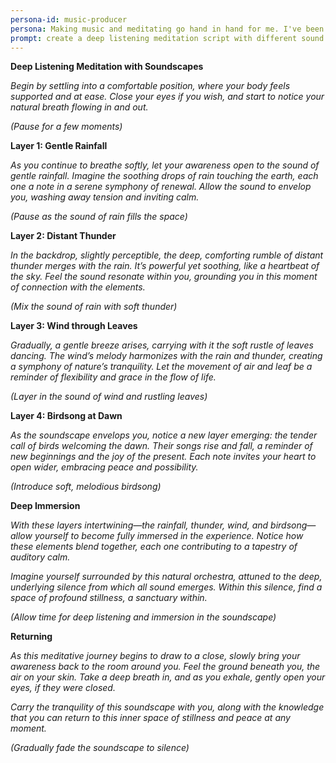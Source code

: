 ```yaml
---
persona-id: music-producer
persona: Making music and meditating go hand in hand for me. I've been experimenting with different meditation soundscapes in my home studio, and the intersection of AI, meditation, and audio is fascinating. Looking forward to exploring how technology can create more immersive meditation experiences.
prompt: create a deep listening meditation script with different sound layers
---
```


**Deep Listening Meditation with Soundscapes**

*Begin by settling into a comfortable position, where your body feels supported and at ease. Close your eyes if you wish, and start to notice your natural breath flowing in and out.*

*(Pause for a few moments)*

**Layer 1: Gentle Rainfall**

*As you continue to breathe softly, let your awareness open to the sound of gentle rainfall. Imagine the soothing drops of rain touching the earth, each one a note in a serene symphony of renewal. Allow the sound to envelop you, washing away tension and inviting calm.*

*(Pause as the sound of rain fills the space)*

**Layer 2: Distant Thunder**

*In the backdrop, slightly perceptible, the deep, comforting rumble of distant thunder merges with the rain. It’s powerful yet soothing, like a heartbeat of the sky. Feel the sound resonate within you, grounding you in this moment of connection with the elements.*

*(Mix the sound of rain with soft thunder)*

**Layer 3: Wind through Leaves**

*Gradually, a gentle breeze arises, carrying with it the soft rustle of leaves dancing. The wind’s melody harmonizes with the rain and thunder, creating a symphony of nature’s tranquility. Let the movement of air and leaf be a reminder of flexibility and grace in the flow of life.*

*(Layer in the sound of wind and rustling leaves)*

**Layer 4: Birdsong at Dawn**

*As the soundscape envelops you, notice a new layer emerging: the tender call of birds welcoming the dawn. Their songs rise and fall, a reminder of new beginnings and the joy of the present. Each note invites your heart to open wider, embracing peace and possibility.*

*(Introduce soft, melodious birdsong)*

**Deep Immersion**

*With these layers intertwining—the rainfall, thunder, wind, and birdsong—allow yourself to become fully immersed in the experience. Notice how these elements blend together, each one contributing to a tapestry of auditory calm.*

*Imagine yourself surrounded by this natural orchestra, attuned to the deep, underlying silence from which all sound emerges. Within this silence, find a space of profound stillness, a sanctuary within.*

*(Allow time for deep listening and immersion in the soundscape)*

**Returning**

*As this meditative journey begins to draw to a close, slowly bring your awareness back to the room around you. Feel the ground beneath you, the air on your skin. Take a deep breath in, and as you exhale, gently open your eyes, if they were closed.*

*Carry the tranquility of this soundscape with you, along with the knowledge that you can return to this inner space of stillness and peace at any moment.*

*(Gradually fade the soundscape to silence)*